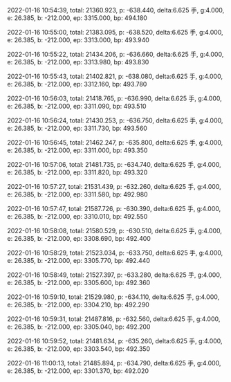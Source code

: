 2022-01-16 10:54:39, total: 21360.923, p: -638.440, delta:6.625 手, g:4.000, e: 26.385, b: -212.000, ep: 3315.000, bp: 494.180

2022-01-16 10:55:00, total: 21383.095, p: -638.520, delta:6.625 手, g:4.000, e: 26.385, b: -212.000, ep: 3313.000, bp: 493.940

2022-01-16 10:55:22, total: 21434.206, p: -636.660, delta:6.625 手, g:4.000, e: 26.385, b: -212.000, ep: 3313.980, bp: 493.830

2022-01-16 10:55:43, total: 21402.821, p: -638.080, delta:6.625 手, g:4.000, e: 26.385, b: -212.000, ep: 3312.160, bp: 493.780

2022-01-16 10:56:03, total: 21418.765, p: -636.990, delta:6.625 手, g:4.000, e: 26.385, b: -212.000, ep: 3311.090, bp: 493.510

2022-01-16 10:56:24, total: 21430.253, p: -636.750, delta:6.625 手, g:4.000, e: 26.385, b: -212.000, ep: 3311.730, bp: 493.560

2022-01-16 10:56:45, total: 21462.247, p: -635.800, delta:6.625 手, g:4.000, e: 26.385, b: -212.000, ep: 3311.000, bp: 493.350

2022-01-16 10:57:06, total: 21481.735, p: -634.740, delta:6.625 手, g:4.000, e: 26.385, b: -212.000, ep: 3311.820, bp: 493.320

2022-01-16 10:57:27, total: 21531.439, p: -632.260, delta:6.625 手, g:4.000, e: 26.385, b: -212.000, ep: 3311.580, bp: 492.980

2022-01-16 10:57:47, total: 21587.726, p: -630.390, delta:6.625 手, g:4.000, e: 26.385, b: -212.000, ep: 3310.010, bp: 492.550

2022-01-16 10:58:08, total: 21580.529, p: -630.510, delta:6.625 手, g:4.000, e: 26.385, b: -212.000, ep: 3308.690, bp: 492.400

2022-01-16 10:58:29, total: 21523.034, p: -633.750, delta:6.625 手, g:4.000, e: 26.385, b: -212.000, ep: 3305.770, bp: 492.440

2022-01-16 10:58:49, total: 21527.397, p: -633.280, delta:6.625 手, g:4.000, e: 26.385, b: -212.000, ep: 3305.600, bp: 492.360

2022-01-16 10:59:10, total: 21529.980, p: -634.110, delta:6.625 手, g:4.000, e: 26.385, b: -212.000, ep: 3304.210, bp: 492.290

2022-01-16 10:59:31, total: 21487.816, p: -632.560, delta:6.625 手, g:4.000, e: 26.385, b: -212.000, ep: 3305.040, bp: 492.200

2022-01-16 10:59:52, total: 21481.634, p: -635.260, delta:6.625 手, g:4.000, e: 26.385, b: -212.000, ep: 3303.540, bp: 492.350

2022-01-16 11:00:13, total: 21485.894, p: -634.790, delta:6.625 手, g:4.000, e: 26.385, b: -212.000, ep: 3301.370, bp: 492.020